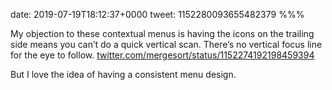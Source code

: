 date: 2019-07-19T18:12:37+0000
tweet: 1152280093655482379
%%%

My objection to these contextual menus is having the icons on the trailing side means you can’t do a quick vertical scan. There’s no vertical focus line for the eye to follow. [twitter.com/mergesort/status/1152274192198459394](https://twitter.com/mergesort/status/1152274192198459394)

But I love the idea of having a consistent menu design.
